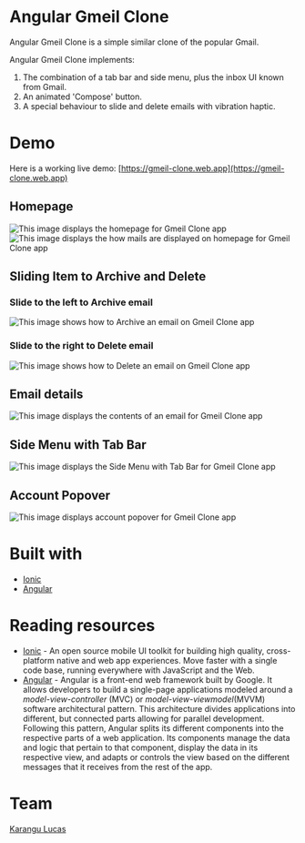 # Angular Gmeil Clone
Angular Gmeil Clone is a simple similar clone of the popular Gmail.

Angular Gmeil Clone implements:

1. The combination of a tab bar and side menu, plus the inbox UI known from Gmail.
2. An animated 'Compose' button.
3. A special behaviour to slide and delete emails with vibration haptic.

# Demo
Here is a working live demo: [https://gmeil-clone.web.app](https://gmeil-clone.web.app)

## Homepage
![This image displays the homepage for Gmeil Clone app](src/assets/demo/mails.png)
![This image displays the how mails are displayed on homepage for Gmeil Clone app](src/assets/demo/mails2.png)

## Sliding Item to Archive and Delete
### Slide to the left to Archive email
![This image shows how to Archive an email on Gmeil Clone app](src/assets/demo/slide-to-archive-email.png)

### Slide to the right to Delete email
![This image shows how to Delete an email on Gmeil Clone app](src/assets/demo/slide-to-delete-email.png)

## Email details
![This image displays the contents of an email for Gmeil Clone app](src/assets/demo/email-details.png)

## Side Menu with Tab Bar
![This image displays the Side Menu with Tab Bar for Gmeil Clone app](src/assets/demo/sidemenubar-with-toolbar.png)

## Account Popover
![This image displays account popover for Gmeil Clone app](src/assets/demo/account-popover.png)

# Built with
- [Ionic](https://ionicframework.com/)
- [Angular](https://angular.io/)

# Reading resources
- [Ionic](https://ionicframework.com/) - An open source mobile UI toolkit for building high quality, cross-platform native and web app experiences. Move faster with a single code base, running everywhere with JavaScript and the Web.
- [Angular](https://angular.io/) - Angular is a front-end web framework built by Google. It allows developers to build a single-page applications modeled around a *model-view-controller* (MVC) or *model-view-viewmodel*(MVVM) software architectural pattern. This architecture divides applications into different, but connected parts allowing for parallel development. Following this pattern, Angular splits its different components into the respective parts of a web application. Its components manage the data and logic that pertain to that component, display the data in its respective view, and adapts or controls the view based on the different messages that it receives from the rest of the app.

# Team
[Karangu Lucas](https://github.com/lwairore)